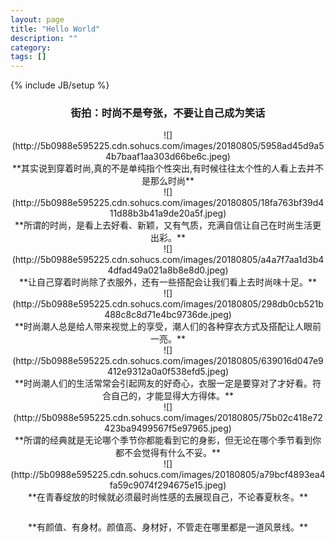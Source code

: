 ```yaml
---
layout: page
title: "Hello World"
description: ""
category: 
tags: []
---
```

{% include JB/setup %}


### <center>街拍：时尚不是夸张，不要让自己成为笑话</center>
<center>![](http://5b0988e595225.cdn.sohucs.com/images/20180805/5958ad45d9a54b7baaf1aa303d66be6c.jpeg)</center>

<center>**其实说到穿着时尚,真的不是单纯指个性突出,有时候往往太个性的人看上去并不是那么时尚**</center>

<center>![](http://5b0988e595225.cdn.sohucs.com/images/20180805/18fa763bf39d411d88b3b41a9de20a5f.jpeg)</center>

<center>**所谓的时尚，是看上去好看、新颖，又有气质，充满自信让自己在时尚生活更出彩。**

<center>![](http://5b0988e595225.cdn.sohucs.com/images/20180805/a4a7f7aa1d3b44dfad49a021a8b8e8d0.jpeg)

<center>**让自己穿着时尚除了衣服外，还有一些搭配会让我们看上去时尚味十足。**

<center>![](http://5b0988e595225.cdn.sohucs.com/images/20180805/298db0cb521b488c8c8d71e4bc9736de.jpeg)
<center>**时尚潮人总是给人带来视觉上的享受，潮人们的各种穿衣方式及搭配让人眼前一亮。**

<center>![](http://5b0988e595225.cdn.sohucs.com/images/20180805/639016d047e9412e9312a0a0f538efd5.jpeg)
<center>**时尚潮人们的生活常常会引起网友的好奇心，衣服一定是要穿对了才好看。符合自己的，才能显得大方得体。**

<center>![](http://5b0988e595225.cdn.sohucs.com/images/20180805/75b02c418e72423ba9499567f5e97965.jpeg)
<center>**所谓的经典就是无论哪个季节你都能看到它的身影，但无论在哪个季节看到你都不会觉得有什么不妥。**

<center>![](http://5b0988e595225.cdn.sohucs.com/images/20180805/a79bcf4893ea4fa59c9074f294675e15.jpeg)
<center>**在青春绽放的时候就必须最时尚性感的去展现自己，不论春夏秋冬。**

![]()
<center>**有颜值、有身材。颜值高、身材好，不管走在哪里都是一道风景线。**